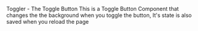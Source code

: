 Toggler - The Toggle Button 
This is a Toggle Button Component that changes the the background when you toggle the button, It's state is also saved when you reload the page